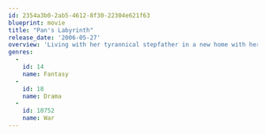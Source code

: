 ```yaml
---
id: 2354a3b0-2ab5-4612-8f30-22304e621f63
blueprint: movie
title: "Pan's Labyrinth"
release_date: '2006-05-27'
overview: 'Living with her tyrannical stepfather in a new home with her pregnant mother, 10-year-old Ofelia feels alone until she explores a decaying labyrinth guarded by a mysterious faun who claims to know her destiny. If she wishes to return to her real father, Ofelia must complete three terrifying tasks.'
genres:
  -
    id: 14
    name: Fantasy
  -
    id: 18
    name: Drama
  -
    id: 10752
    name: War
---
```

